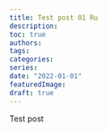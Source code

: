 ```yaml
---
title: Test post 01 Ru
description:
toc: true
authors:
tags:
categories:
series:
date: "2022-01-01"
featuredImage:
draft: true
---
```


Test post